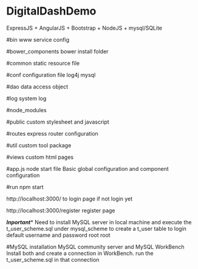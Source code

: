 # DigitalDashDemo
ExpressJS + AngularJS + Bootstrap + NodeJS + mysql/SQLite

#bin
www service config

#bower_components
bower install folder

#common
static resource file

#conf
configuration file
log4j mysql

#dao
data access object

#log
system log

#node_modules

#public
custom stylesheet and javascript

#routes
express router configuration

#util
custom tool package

#views
custom html pages

#app.js
node start file
Basic global configuration and component configuration

#run
npm start

http://localhost:3000/
to login page if not login yet

http://localhost:3000/register
register page

***Inportant****
Need to install MySQL server in local machine
and execute the t_user_scheme.sql under mysql_scheme to create a t_user table to login
default username and password
root
root

#MySQL installation
MySQL community server and MySQL WorkBench
Install both and create a connection in WorkBench.
run the t_user_scheme.sql in that connection

